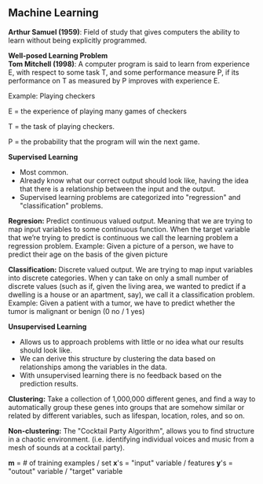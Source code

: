 
## Machine Learning
**Arthur Samuel (1959)**: Field of study that gives computers the ability to learn without being explicitly programmed. 

**Well-posed Learning Problem**   
**Tom Mitchell (1998)**: A computer program is said to learn from experience E, with respect to some task T, and some performance measure P, if its performance on T as measured by P improves with experience E. 

Example: Playing checkers  
  
E = the experience of playing many games of checkers

T = the task of playing checkers.

P = the probability that the program will win the next game.

**Supervised Learning** 
+ Most common.
+ Already know what our correct output should look like, having the idea that there is a relationship between the input and the output.
+ Supervised learning problems are categorized into "regression" and "classification" problems.

**Regresion:** Predict continuous valued output. Meaning that we are trying to map input variables to some continuous function. When the target variable that we’re trying to predict is continuous we call the learning problem a regression problem. 
Example: Given a picture of a person, we have to predict their age on the basis of the given picture

**Classification:** Discrete valued output. We are trying to map input variables into discrete categories. When y can take on only a small number of discrete values (such as if, given the living area, we wanted to predict if a dwelling is a house or an apartment, say), we call it a classification problem. 
Example: Given a patient with a tumor, we have to predict whether the tumor is malignant or benign (0 no / 1 yes) 

**Unsupervised Learning** 
+ Allows us to approach problems with little or no idea what our results should look like.
+ We can derive this structure by clustering the data based on relationships among the variables in the data.
+ With unsupervised learning there is no feedback based on the prediction results.

**Clustering:** Take a collection of 1,000,000 different genes, and find a way to automatically group these genes into groups that are somehow similar or related by different variables, such as lifespan, location, roles, and so on.

**Non-clustering:** The "Cocktail Party Algorithm", allows you to find structure in a chaotic environment. (i.e. identifying individual voices and music from a mesh of sounds at a cocktail party).

**m** = # of training examples / set
**x**'s = "input" variable / features
**y**'s = "outout" variable / "target" variable
